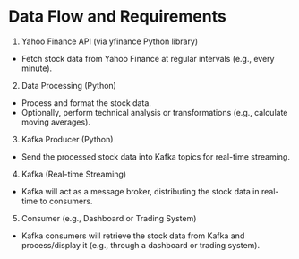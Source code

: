 # Data Flow and Requirements
1.	Yahoo Finance API (via yfinance Python library)
- Fetch stock data from Yahoo Finance at regular intervals (e.g., every minute).
2.	Data Processing (Python)
- Process and format the stock data.
- Optionally, perform technical analysis or transformations (e.g., calculate moving averages).
3.	Kafka Producer (Python)
- Send the processed stock data into Kafka topics for real-time streaming.
4.	Kafka (Real-time Streaming)
- Kafka will act as a message broker, distributing the stock data in real-time to consumers.
5.	Consumer (e.g., Dashboard or Trading System)
- Kafka consumers will retrieve the stock data from Kafka and process/display it (e.g., through a dashboard or trading system).
